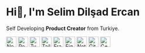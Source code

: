 <h1>Hi👋, I'm Selim Dilşad Ercan</h1>
<p>Self Developing <b>Product Creator</b> from Turkiye.</p>

 <span>
    <img
      src="https://raw.githubusercontent.com/danielcranney/readme-generator/main/public/icons/skills/nextjs-colored-dark.svg"
      width="28"
      height="28"
      alt="NextJs"
    />
  </span>

  <span>
    <img 
      src="https://raw.githubusercontent.com/danielcranney/readme-generator/main/public/icons/skills/react-colored.svg" 
      width="28" 
      height="28" 
      alt="React" 
    />
  </span>

  <span>
    <img
      src="https://raw.githubusercontent.com/danielcranney/readme-generator/main/public/icons/skills/typescript-colored.svg"
      width="28"
      height="28"
      alt="TypeScript"
    />
  </span>
  
  <span>
    <img 
      src="https://creazilla-store.fra1.digitaloceanspaces.com/icons/3257079/file-type-tailwind-icon-md.png" 
      width="28" 
      height="28"
      alt="Tailwind"
    />
  </span>

  <span>
    <img 
      src="https://www.vectorlogo.zone/logos/framer/framer-icon.svg" 
      width="28" 
      height="28" 
      alt="Framer"
    />
  </span>

  <span>
    <img 
      src="https://raw.githubusercontent.com/danielcranney/readme-generator/main/public/icons/skills/figma-colored.svg" 
      width="28" 
      height="28" 
      alt="Figma" 
    />
  </span>

  <span>
    <img 
      src="https://upload.wikimedia.org/wikipedia/commons/thumb/e/e9/Notion-logo.svg/280px-Notion-logo.svg.png" 
      width="28" 
      height="28" 
      alt="Notion" 
    />
  </span>
  
  <span>
    <img 
      src="https://raw.githubusercontent.com/danielcranney/readme-generator/main/public/icons/skills/git-colored.svg" 
      width="28" 
      height="28" 
      alt="Git" 
    />
  </span>

  <span>
    <img
      src="https://raw.githubusercontent.com/danielcranney/readme-generator/main/public/icons/skills/cplusplus-colored.svg"
      width="28"
      height="28"
      alt="C++"
    />
  </span>
